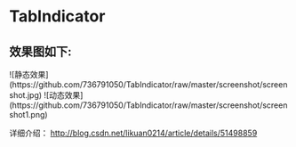 # TabIndicator
<h2>效果图如下:</h2>
![静态效果](https://github.com/736791050/TabIndicator/raw/master/screenshot/screenshot.jpg)
![动态效果](https://github.com/736791050/TabIndicator/raw/master/screenshot/screenshot1.png)

详细介绍：
http://blog.csdn.net/likuan0214/article/details/51498859
